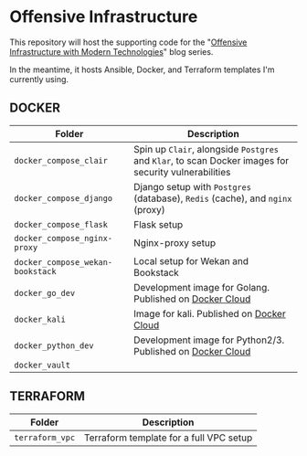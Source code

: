 # Offensive Infrastructure

This repository will host the supporting code for the "[Offensive Infrastructure with Modern Technologies](https://www.marcolancini.it/offensive-infrastructure/)" blog series.

In the meantime, it hosts Ansible, Docker, and Terraform templates I'm currently using.


## DOCKER

| Folder                            | Description |
| --------------------------------- | ----------- |
| `docker_compose_clair`            | Spin up `Clair`, alongside `Postgres` and `Klar`, to scan Docker images for security vulnerabilities |
| `docker_compose_django`           | Django setup with `Postgres` (database), `Redis` (cache), and `nginx` (proxy) |
| `docker_compose_flask`            | Flask setup  |
| `docker_compose_nginx-proxy`      | Nginx-proxy setup |
| `docker_compose_wekan-bookstack`  | Local setup for Wekan and Bookstack |
| `docker_go_dev`                   | Development image for Golang. Published on [Docker Cloud](https://cloud.docker.com/swarm/marcolancini/repository/list)  |
| `docker_kali`                     | Image for kali. Published on [Docker Cloud](https://cloud.docker.com/swarm/marcolancini/repository/list)  |
| `docker_python_dev`               | Development image for Python2/3. Published on [Docker Cloud](https://cloud.docker.com/swarm/marcolancini/repository/list)  |
| `docker_vault`                    |              |



## TERRAFORM

| Folder                            | Description |
| --------------------------------- | ----------- |
| `terraform_vpc`                   | Terraform template for a full VPC setup |
